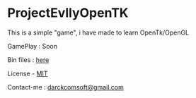 # ProjectEvllyOpenTK
This is a simple "game", i have made to learn OpenTk/OpenGL

GamePlay : Soon

Bin files : [here](https://github.com/Darkcomsoft/ProjectEvllyOpenTK/releases)

License - [MIT](https://github.com/Darkcomsoft/ProjectEvllyOpenTK/blob/master/LICENSE)

Contact-me : [darckcomsoft@gmail.com](mailto:darckcomsoft@gmail.com)
